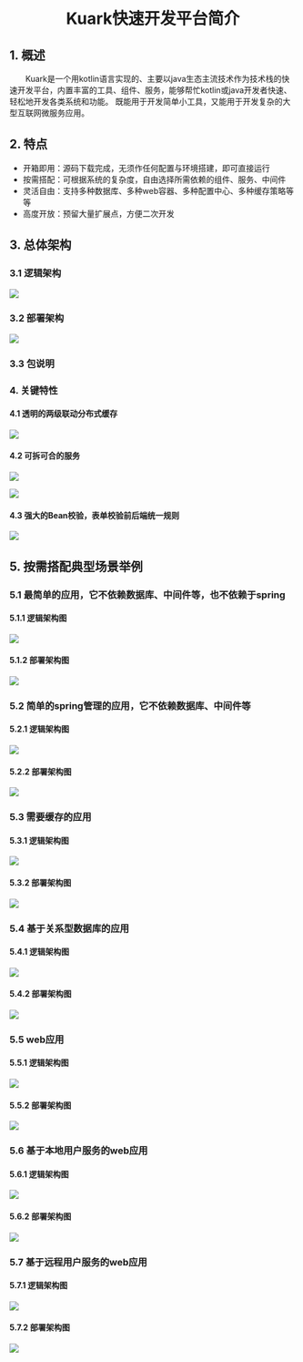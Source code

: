 #  <center> Kuark快速开发平台简介


## 1. 概述
&emsp;&emsp;Kuark是一个用kotlin语言实现的、主要以java生态主流技术作为技术栈的快速开发平台，内置丰富的工具、组件、服务，能够帮忙kotlin或java开发者快速、轻松地开发各类系统和功能。
既能用于开发简单小工具，又能用于开发复杂的大型互联网微服务应用。


## 2. 特点
- 开箱即用：源码下载完成，无须作任何配置与环境搭建，即可直接运行
- 按需搭配：可根据系统的复杂度，自由选择所需依赖的组件、服务、中间件
- 灵活自由：支持多种数据库、多种web容器、多种配置中心、多种缓存策略等等
- 高度开放：预留大量扩展点，方便二次开发


## 3. 总体架构
### 3.1 逻辑架构
![](https://p6-juejin.byteimg.com/tos-cn-i-k3u1fbpfcp/bdb664c1045848aba6aa8edbfff40341~tplv-k3u1fbpfcp-zoom-in-crop-mark:1304:0:0:0.awebp)
### 3.2 部署架构
![](https://p3-juejin.byteimg.com/tos-cn-i-k3u1fbpfcp/aa8cccf19bed45a6bf59246e873081e2~tplv-k3u1fbpfcp-zoom-in-crop-mark:1304:0:0:0.awebp)
### 3.3 包说明


### 4. 关键特性
#### 4.1 透明的两级联动分布式缓存
![](https://p6-juejin.byteimg.com/tos-cn-i-k3u1fbpfcp/eb4469652446453c9a9e86bea39af202~tplv-k3u1fbpfcp-zoom-in-crop-mark:1304:0:0:0.awebp)
#### 4.2 可拆可合的服务
![](https://p3-juejin.byteimg.com/tos-cn-i-k3u1fbpfcp/7d4bcf713ec34c108c7bd4a2b42bca08~tplv-k3u1fbpfcp-watermark.image)

![](https://p1-juejin.byteimg.com/tos-cn-i-k3u1fbpfcp/6d3d40f7ab3d44a6a154d372782bb074~tplv-k3u1fbpfcp-watermark.image)
#### 4.3 强大的Bean校验，表单校验前后端统一规则
![](https://p9-juejin.byteimg.com/tos-cn-i-k3u1fbpfcp/45b3814c9db44ac583f5ec42448c9754~tplv-k3u1fbpfcp-zoom-in-crop-mark:3024:0:0:0.awebp)


## 5. 按需搭配典型场景举例
### 5.1 最简单的应用，它不依赖数据库、中间件等，也不依赖于spring
#### 5.1.1 逻辑架构图
![](https://p1-juejin.byteimg.com/tos-cn-i-k3u1fbpfcp/118ae45de792452a8dd9e4ad36b14893~tplv-k3u1fbpfcp-watermark.image)
#### 5.1.2 部署架构图
![](https://p1-juejin.byteimg.com/tos-cn-i-k3u1fbpfcp/ca2b61eb1d774b7f8c4e062c240e9a3c~tplv-k3u1fbpfcp-watermark.image)
### 5.2 简单的spring管理的应用，它不依赖数据库、中间件等
#### 5.2.1 逻辑架构图
![](https://p3-juejin.byteimg.com/tos-cn-i-k3u1fbpfcp/06315873beff4c5fb1f864b0cc0ebf81~tplv-k3u1fbpfcp-watermark.image)
#### 5.2.2 部署架构图
![](https://p6-juejin.byteimg.com/tos-cn-i-k3u1fbpfcp/20c153431d9b4913b1ad6c102fa6afce~tplv-k3u1fbpfcp-watermark.image)
### 5.3 需要缓存的应用
#### 5.3.1 逻辑架构图
![](https://p9-juejin.byteimg.com/tos-cn-i-k3u1fbpfcp/ac4074408b0a400a9039a384409b2664~tplv-k3u1fbpfcp-watermark.image)
#### 5.3.2 部署架构图
![](https://p6-juejin.byteimg.com/tos-cn-i-k3u1fbpfcp/9d65247a3ad94743af119c9dda29e625~tplv-k3u1fbpfcp-watermark.image)
### 5.4 基于关系型数据库的应用
#### 5.4.1 逻辑架构图
![](https://p9-juejin.byteimg.com/tos-cn-i-k3u1fbpfcp/44306b988ea64b28b42c13a1cc17099e~tplv-k3u1fbpfcp-watermark.image)
#### 5.4.2 部署架构图
![](https://p3-juejin.byteimg.com/tos-cn-i-k3u1fbpfcp/2230fe98060745348654112c1e5155d1~tplv-k3u1fbpfcp-watermark.image)
### 5.5 web应用
#### 5.5.1 逻辑架构图
![](https://p3-juejin.byteimg.com/tos-cn-i-k3u1fbpfcp/a34d6baae78641e5bd9abe66a13c1572~tplv-k3u1fbpfcp-watermark.image)
#### 5.5.2 部署架构图
![](https://p6-juejin.byteimg.com/tos-cn-i-k3u1fbpfcp/83ab15b11ca44df18497c7b7c0712ba9~tplv-k3u1fbpfcp-watermark.image)
### 5.6 基于本地用户服务的web应用
#### 5.6.1 逻辑架构图
![](https://p9-juejin.byteimg.com/tos-cn-i-k3u1fbpfcp/927f3c0432924a0f8b883561570ff199~tplv-k3u1fbpfcp-watermark.image)
#### 5.6.2 部署架构图
![](https://p1-juejin.byteimg.com/tos-cn-i-k3u1fbpfcp/bf2351f6f8254dbeb41df20c1e6dfa21~tplv-k3u1fbpfcp-watermark.image)

### 5.7 基于远程用户服务的web应用
#### 5.7.1 逻辑架构图
![](https://p9-juejin.byteimg.com/tos-cn-i-k3u1fbpfcp/00e8c4ccc08741eda811f57c3a52a874~tplv-k3u1fbpfcp-watermark.image)
#### 5.7.2 部署架构图
![](https://p6-juejin.byteimg.com/tos-cn-i-k3u1fbpfcp/2d726571cee34a23948b06ba13cdca3c~tplv-k3u1fbpfcp-watermark.image)